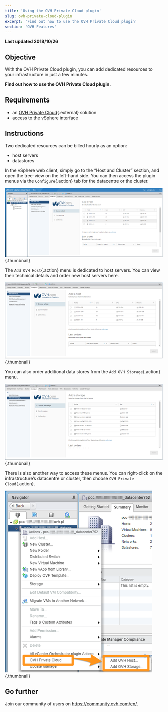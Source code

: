 ```yaml
---
title: 'Using the OVH Private Cloud plugin'
slug: ovh-private-cloud-plugin
excerpt: 'Find out how to use the OVH Private Cloud plugin'
section: 'OVH Features'
---
```


**Last updated 2018/10/26**

## Objective

With the OVH Private Cloud plugin, you can add dedicated resources to your infrastructure in just a few minutes.

**Find out how to use the OVH Private Cloud plugin.**


## Requirements

- an [OVH Private Cloud](https://www.ovh.com/ca/en/private-cloud/){.external} solution
- access to the vSphere interface


## Instructions

Two dedicated resources can be billed hourly as an option:
- host servers
- datastores

In the vSphere web client, simply go to the “Host and Cluster” section, and open the tree-view on the left-hand side. You can then access the plugin menus via the `Configure`{.action} tab for the datacentre or the cluster.

![](images/addhost_01.png){.thumbnail}

The `Add OVH Host`{.action} menu is dedicated to host servers. You can view their technical details and order new host servers here.

![](images/addhost_02.png){.thumbnail}

You can also order additional data stores from the `Add OVH Storage`{.action} menu.

![](images/addstorage_02.png){.thumbnail}

There is also another way to access these menus. You can right-click on the infrastructure’s datacentre or cluster, then choose `OVH Private Cloud`{.action}.

![OVH Dedicated Cloud Option](images/rightclick.png){.thumbnail}

## Go further

Join our community of users on <https://community.ovh.com/en/>.